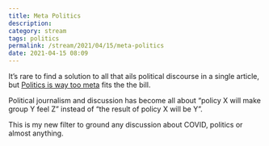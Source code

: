 ```yaml
---
title: Meta Politics
description:
category: stream
tags: politics
permalink: /stream/2021/04/15/meta-politics
date: 2021-04-15 08:09
---
```


It’s rare to find a solution to all that ails political discourse in a single article, but [Politics is way too meta](https://www.lesswrong.com/posts/Js34Ez9nrDeJCTYQL/politics-is-way-too-meta) fits the the bill. 

Political journalism and discussion has become all about “policy X will make group Y feel Z” instead of “the result of policy X will be Y”.

This is my new filter to ground any discussion about COVID, politics or almost anything. 